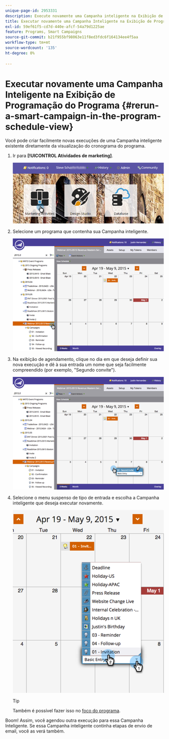 ```yaml
---
unique-page-id: 2953331
description: Execute novamente uma Campanha inteligente na Exibição de programação - Documentação do Marketo - Documentação do produto
title: Executar novamente uma Campanha Inteligente na Exibição de Programação do Programa
exl-id: 59ef61f5-cd7d-440e-afcf-54a79d1225ae
feature: Programs, Smart Campaigns
source-git-commit: b21f955bf98063e11f8ed3fdc6f164134ee4f5aa
workflow-type: tm+mt
source-wordcount: '135'
ht-degree: 0%

---
```


# Executar novamente uma Campanha Inteligente na Exibição de Programação do Programa {#rerun-a-smart-campaign-in-the-program-schedule-view}

Você pode criar facilmente novas execuções de uma Campanha inteligente existente diretamente da visualização do cronograma do programa.

1. Ir para **[!UICONTROL Atividades de marketing]**.

   ![](assets/login-marketing-activities-3.png)

1. Selecione um programa que contenha sua Campanha inteligente.

   ![](assets/image2015-4-16-14-3a40-3a11.png)

1. Na exibição de agendamento, clique no dia em que deseja definir sua nova execução e dê à sua entrada um nome que seja facilmente compreendido (por exemplo, &quot;Segundo convite&quot;).

   ![](assets/image2015-4-16-14-3a42-3a0.png)

1. Selecione o menu suspenso de tipo de entrada e escolha a Campanha inteligente que deseja executar novamente.

   ![](assets/image2015-4-16-15-3a26-3a33.png)

   >[!TIP]
   >
   >Também é possível fazer isso no [foco do programa](/help/marketo/product-docs/core-marketo-concepts/marketing-calendar/understanding-the-calendar/understand-enable-program-focus.md).

Boom! Assim, você agendou outra execução para essa Campanha Inteligente. Se essa Campanha inteligente continha etapas de envio de email, você as verá também.
